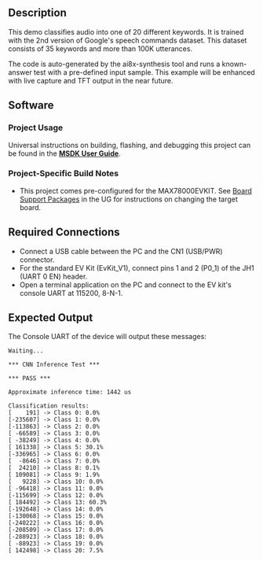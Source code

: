 ## Description

This demo classifies audio into one of 20 different keywords. It is trained with the 2nd version of Google's
speech commands dataset. This dataset consists of 35 keywords and more than 100K utterances.

The code is auto-generated by the ai8x-synthesis tool and runs a known-answer
test with a pre-defined input sample. This example will be enhanced with live capture and TFT
output in the near future.

## Software

### Project Usage

Universal instructions on building, flashing, and debugging this project can be found in the **[MSDK User Guide](https://analog-devices-msdk.github.io/msdk/USERGUIDE/)**.

### Project-Specific Build Notes

* This project comes pre-configured for the MAX78000EVKIT.  See [Board Support Packages](https://analog-devices-msdk.github.io/msdk/USERGUIDE/#board-support-packages) in the UG for instructions on changing the target board.

## Required Connections
-   Connect a USB cable between the PC and the CN1 (USB/PWR) connector.
-   For the standard EV Kit (EvKit\_V1), connect pins 1 and 2 (P0\_1) of the JH1 (UART 0 EN) header.
-   Open a terminal application on the PC and connect to the EV kit's console UART at 115200, 8-N-1.

## Expected Output

The Console UART of the device will output these messages:

```
Waiting...

*** CNN Inference Test ***

*** PASS ***

Approximate inference time: 1442 us

Classification results:
[    191] -> Class 0: 0.0%
[-235607] -> Class 1: 0.0%
[-113863] -> Class 2: 0.0%
[ -66589] -> Class 3: 0.0%
[ -38249] -> Class 4: 0.0%
[ 161338] -> Class 5: 30.1%
[-336965] -> Class 6: 0.0%
[  -8646] -> Class 7: 0.0%
[  24210] -> Class 8: 0.1%
[ 109081] -> Class 9: 1.9%
[   9228] -> Class 10: 0.0%
[ -96418] -> Class 11: 0.0%
[-115699] -> Class 12: 0.0%
[ 184492] -> Class 13: 60.3%
[-192648] -> Class 14: 0.0%
[-130068] -> Class 15: 0.0%
[-240222] -> Class 16: 0.0%
[-208509] -> Class 17: 0.0%
[-288923] -> Class 18: 0.0%
[ -88923] -> Class 19: 0.0%
[ 142498] -> Class 20: 7.5%
```


